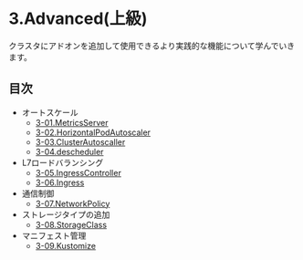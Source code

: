 # 3.Advanced(上級)
クラスタにアドオンを追加して使用できるより実践的な機能について学んでいきます。

## 目次
- オートスケール
  - [3-01.MetricsServer](docs/MetricsServer.md)
  - [3-02.HorizontalPodAutoscaler](docs/HorizontalPodAutoscaler.md)
  - [3-03.ClusterAutoscaller](docs/ClusterAutoscaller.md)
  - [3-04.descheduler](docs/descheduler.md)
- L7ロードバランシング
  - [3-05.IngressController](docs/IngressController.md)
  - [3-06.Ingress](docs/Ingress.md)
- 通信制御
  - [3-07.NetworkPolicy](docs/NetworkPolicy.md)
- ストレージタイプの追加
  - [3-08.StorageClass](docs/StorageClass.md)
- マニフェスト管理
  - [3-09.Kustomize](docs/Kustomize.md)

